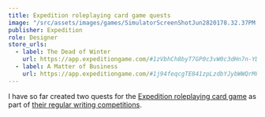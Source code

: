 ```yaml
---
title: Expedition roleplaying card game quests
image: "/src/assets/images/games/SimulatorScreenShotJun2820178.32.37PM.png"
publisher: Expedition
role: Designer
store_urls:
  - label: The Dead of Winter
    url: https://app.expeditiongame.com/#1zVbhCh8byT7GP0c3vW0c3dHn7n-YDxSb
  - label: A Matter of Business
    url: https://app.expeditiongame.com/#1j94feqcgTE841zpLzdbYJybWWQrMFMZx
---
```


I have so far created two quests for the [Expedition roleplaying card game](https://expeditiongame.com) as part of [their regular writing competitions](https://expeditiongame.com/writing-contests).